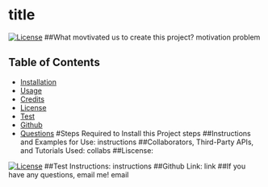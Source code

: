 # title

[![License](https://img.shields.io/badge/License-none-blue.svg)](https://opensource.org/licenses/none)
##What movtivated us to create this project?
motivation
problem  
## Table of Contents
* [Installation](#installation)
* [Usage](#usage)
* [Credits](#credits)
* [License](#license)
* [Test](#test)
* [Github](#github)
* [Questions](#questions)
#Steps Required to Install this Project
steps
##Instructions and Examples for Use:
instructions
##Collaborators, Third-Party APIs, and Tutorials Used:
collabs
##Liscense:

[![License](https://img.shields.io/badge/License-none-blue.svg)](https://opensource.org/licenses/none)
##Test Instructions:
instructions
##Github Link:
link
##If you have any questions, email me!
email
